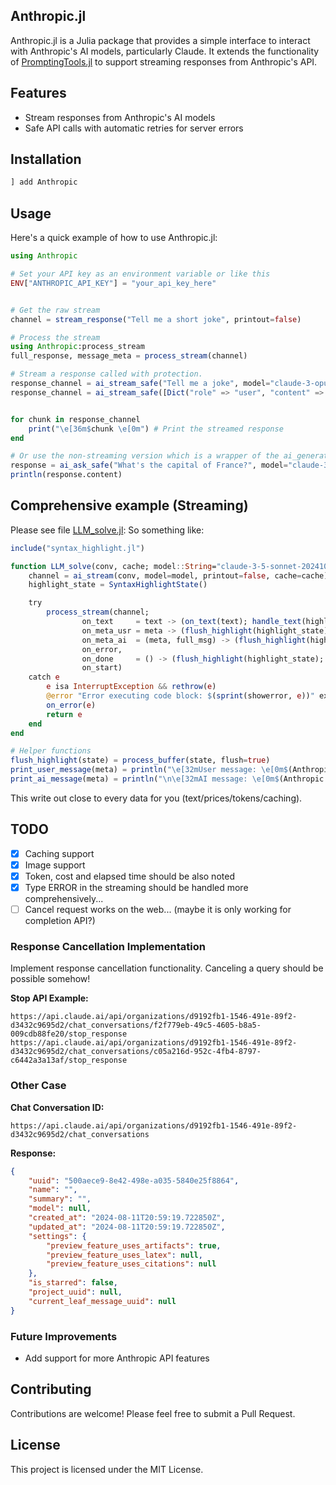 ## Anthropic.jl

Anthropic.jl is a Julia package that provides a simple interface to interact with Anthropic's AI models, particularly Claude. It extends the functionality of [PromptingTools.jl](https://github.com/svilupp/PromptingTools.jl) to support streaming responses from Anthropic's API.

## Features
- Stream responses from Anthropic's AI models
- Safe API calls with automatic retries for server errors

## Installation

```julia
] add Anthropic
```

## Usage

Here's a quick example of how to use Anthropic.jl:

```julia
using Anthropic

# Set your API key as an environment variable or like this
ENV["ANTHROPIC_API_KEY"] = "your_api_key_here"


# Get the raw stream
channel = stream_response("Tell me a short joke", printout=false)

# Process the stream
using Anthropic:process_stream
full_response, message_meta = process_stream(channel)

# Stream a response called with protection.
response_channel = ai_stream_safe("Tell me a joke", model="claude-3-opus-20240229")
response_channel = ai_stream_safe([Dict("role" => "user", "content" => "Tell me a joke")], model="claude-3-opus-20240229", max_tokens=100)


for chunk in response_channel
	print("\e[36m$chunk \e[0m") # Print the streamed response
end

# Or use the non-streaming version which is a wrapper of the ai_generate from promptingtools.
response = ai_ask_safe("What's the capital of France?", model="claude-3-opus-20240229")
println(response.content)
```

## Comprehensive example (Streaming)

Please see file [LLM_solve.jl](https://github.com/Sixzero/EasyContext.jl/blob/master/src/transform/LLM_solve.jl): 
So something like:
```julia
include("syntax_highlight.jl")

function LLM_solve(conv, cache; model::String="claude-3-5-sonnet-20241022", on_meta_usr=noop, on_text=noop, on_meta_ai=noop, on_error=noop, on_done=noop, on_start=noop)
    channel = ai_stream(conv, model=model, printout=false, cache=cache)
    highlight_state = SyntaxHighlightState()

    try
        process_stream(channel; 
                on_text     = text -> (on_text(text); handle_text(highlight_state, text)),
                on_meta_usr = meta -> (flush_highlight(highlight_state); on_meta_usr(meta); print_user_message(meta)),
                on_meta_ai  = (meta, full_msg) -> (flush_highlight(highlight_state); on_meta_ai(create_AI_message(full_msg, meta)); print_ai_message(meta)),
                on_error,
                on_done     = () -> (flush_highlight(highlight_state); on_done()),
                on_start)
    catch e
        e isa InterruptException && rethrow(e)
        @error "Error executing code block: $(sprint(showerror, e))" exception=(e, catch_backtrace())
        on_error(e)
        return e
    end
end

# Helper functions
flush_highlight(state) = process_buffer(state, flush=true)
print_user_message(meta) = println("\e[32mUser message: \e[0m$(Anthropic.format_meta_info(meta))\n\e[36m¬ \e[0m")
print_ai_message(meta) = println("\n\e[32mAI message: \e[0m$(Anthropic.format_meta_info(meta))")
```
This write out close to every data for you (text/prices/tokens/caching).   

## TODO

- [x] Caching support
- [x] Image support
- [x] Token, cost and elapsed time should be also noted
- [x] Type ERROR in the streaming should be handled more comprehensively...
- [ ] Cancel request works on the web... (maybe it is only working for completion API?)

### Response Cancellation Implementation
Implement response cancellation functionality. Canceling a query should be possible somehow! 

**Stop API Example:**
```
https://api.claude.ai/api/organizations/d9192fb1-1546-491e-89f2-d3432c9695d2/chat_conversations/f2f779eb-49c5-4605-b8a5-009cdb88fe20/stop_response
https://api.claude.ai/api/organizations/d9192fb1-1546-491e-89f2-d3432c9695d2/chat_conversations/c05a216d-952c-4fb4-8797-c6442a3a13af/stop_response
```

### Other Case
**Chat Conversation ID:**
```
https://api.claude.ai/api/organizations/d9192fb1-1546-491e-89f2-d3432c9695d2/chat_conversations
```

**Response:**
```json
{
    "uuid": "500aece9-8e42-498e-a035-5840e25f8864",
    "name": "",
    "summary": "",
    "model": null,
    "created_at": "2024-08-11T20:59:19.722850Z",
    "updated_at": "2024-08-11T20:59:19.722850Z",
    "settings": {
        "preview_feature_uses_artifacts": true,
        "preview_feature_uses_latex": null,
        "preview_feature_uses_citations": null
    },
    "is_starred": false,
    "project_uuid": null,
    "current_leaf_message_uuid": null
}
```

### Future Improvements
- Add support for more Anthropic API features

## Contributing

Contributions are welcome! Please feel free to submit a Pull Request.

## License

This project is licensed under the MIT License.
